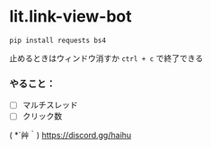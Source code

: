 # lit.link-view-bot

`pip install requests bs4`

止めるときはウィンドウ消すか `ctrl + c` で終了できる

### やること：
- [ ] マルチスレッド
- [ ] クリック数

( *´艸｀)
https://discord.gg/haihu
